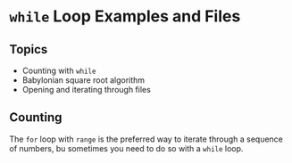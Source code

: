 # `while` Loop Examples and Files

## Topics

- Counting with `while`
- Babylonian square root algorithm
- Opening and iterating through files

## Counting

The `for` loop with `range` is the preferred way to iterate through a sequence of numbers, bu sometimes you need to do so with a `while` loop.
